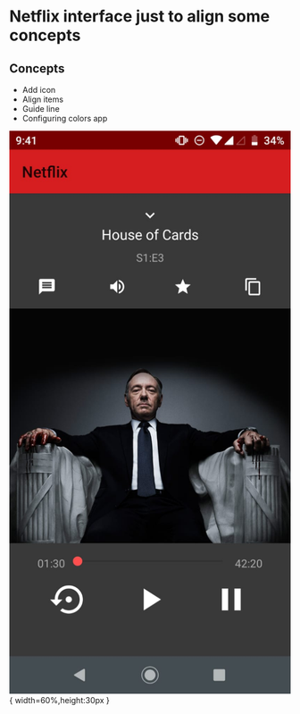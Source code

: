 # Netflix interface just to align some concepts

## Concepts
- Add icon
- Align items
- Guide line
- Configuring colors app

![Interface da Netflix](app/src/main/res/drawable/netflix-interface-image.jpeg){ width=60%,height:30px }
